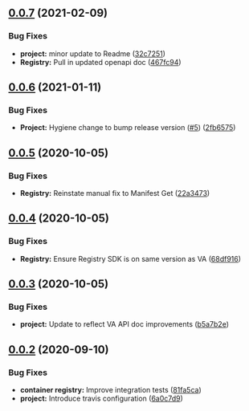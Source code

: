 ## [0.0.7](https://github.com/IBM/container-registry-go-sdk/compare/v0.0.6...v0.0.7) (2021-02-09)


### Bug Fixes

* **project:** minor update to Readme ([32c7251](https://github.com/IBM/container-registry-go-sdk/commit/32c725114665adba8e6a6f9f7fa3ed5015ef0703))
* **Registry:** Pull in updated openapi doc ([467fc94](https://github.com/IBM/container-registry-go-sdk/commit/467fc94e4d6646c48108b0b5686e16589473339a))

## [0.0.6](https://github.com/IBM/container-registry-go-sdk/compare/v0.0.5...v0.0.6) (2021-01-11)


### Bug Fixes

* **Project:** Hygiene change to bump release version ([#5](https://github.com/IBM/container-registry-go-sdk/issues/5)) ([2fb6575](https://github.com/IBM/container-registry-go-sdk/commit/2fb65751e5beb35057a68a668c8a051231266f7b))

## [0.0.5]([secure]/ibmcloud/container-registry-go-sdk/compare/v0.0.4...v0.0.5) (2020-10-05)


### Bug Fixes

* **Registry:** Reinstate manual fix to Manifest Get ([22a3473]([secure]/ibmcloud/container-registry-go-sdk/commit/22a3473205f594b72b9a28ef999863c18d38efb2))

## [0.0.4]([secure]/ibmcloud/container-registry-go-sdk/compare/v0.0.3...v0.0.4) (2020-10-05)


### Bug Fixes

* **Registry:** Ensure Registry SDK is on same version as VA ([68df916]([secure]/ibmcloud/container-registry-go-sdk/commit/68df916b6c7eeef1a06d29225e00857ca7fcd9ab))

## [0.0.3]([secure]/ibmcloud/container-registry-go-sdk/compare/v0.0.2...v0.0.3) (2020-10-05)


### Bug Fixes

* **project:** Update to reflect VA API doc improvements ([b5a7b2e]([secure]/ibmcloud/container-registry-go-sdk/commit/b5a7b2e22001c48f6729cfefd16111545e49dbda))

## [0.0.2]([secure]/ibmcloud/container-registry-go-sdk/compare/v0.0.1...v0.0.2) (2020-09-10)


### Bug Fixes

* **container registry:** Improve integration tests ([81fa5ca]([secure]/ibmcloud/container-registry-go-sdk/commit/81fa5cabcbbdcea98849b34110d63778fba15180))
* **project:** Introduce travis configuration ([6a0c7d9]([secure]/ibmcloud/container-registry-go-sdk/commit/6a0c7d97437c51182d4f72f104e71c10ca584d35))
